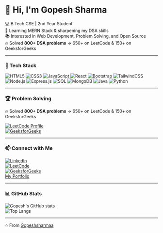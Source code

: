 # 👋 Hi, I'm Gopesh Sharma  

💻 B.Tech CSE | 2nd Year Student  
🚀 Learning MERN Stack & sharpening my DSA skills  
📚 Interested in Web Development, Problem Solving, and Open Source  
🔥 Solved **800+ DSA problems** → 650+ on LeetCode & 150+ on GeeksforGeeks  

---

### 🔧 Tech Stack
![HTML5](https://img.shields.io/badge/HTML5-E34F26?style=for-the-badge&logo=html5&logoColor=white)
![CSS3](https://img.shields.io/badge/CSS3-1572B6?style=for-the-badge&logo=css3&logoColor=white)
![JavaScript](https://img.shields.io/badge/JavaScript-323330?style=for-the-badge&logo=javascript&logoColor=F7DF1E)
![React](https://img.shields.io/badge/React-20232A?style=for-the-badge&logo=react&logoColor=61DAFB)
![Bootstrap](https://img.shields.io/badge/Bootstrap-563D7C?style=for-the-badge&logo=bootstrap&logoColor=white)
![TailwindCSS](https://img.shields.io/badge/Tailwind_CSS-38B2AC?style=for-the-badge&logo=tailwind-css&logoColor=white)
![Node.js](https://img.shields.io/badge/Node.js-339933?style=for-the-badge&logo=nodedotjs&logoColor=white)
![Express.js](https://img.shields.io/badge/Express.js-000000?style=for-the-badge&logo=express&logoColor=white)
![SQL](https://img.shields.io/badge/SQL-003B57?style=for-the-badge&logo=database&logoColor=white)
![MongoDB](https://img.shields.io/badge/MongoDB-4EA94B?style=for-the-badge&logo=mongodb&logoColor=white)
![Java](https://img.shields.io/badge/Java-ED8B00?style=for-the-badge&logo=openjdk&logoColor=white)
![Python](https://img.shields.io/badge/Python-3776AB?style=for-the-badge&logo=python&logoColor=white)


---
### 🏆 Problem Solving
🔥 Solved **800+ DSA problems** → 650+ on LeetCode & 150+ on GeeksforGeeks  

[![LeetCode Profile](https://raw.githubusercontent.com/Gopeshsharmaa/Gopeshsharmaa/main/images/leetcode.png)](https://leetcode.com/Gopeshsharmaa)  
[![GeeksforGeeks](https://img.shields.io/badge/GeeksforGeeks-0F9D58?style=for-the-badge&logo=geeksforgeeks&logoColor=white)](https://auth.geeksforgeeks.org/user/gopeshk2ljr)


---


### 📫 Connect with Me
[![LinkedIn](https://img.shields.io/badge/LinkedIn-0077B5?style=for-the-badge&logo=linkedin&logoColor=white)](https://linkedin.com/in/yourprofile)  
[![LeetCode](https://img.shields.io/badge/LeetCode-FFA116?style=for-the-badge&logo=leetcode&logoColor=black)](https://leetcode.com/yourusername)  
[![GeeksforGeeks](https://img.shields.io/badge/GeeksforGeeks-0F9D58?style=for-the-badge&logo=geeksforgeeks&logoColor=white)](https://auth.geeksforgeeks.org/user/yourusername)  
[My Portfolio](https://gopeshsharmaa.github.io/Single-page-portfolio-website/) 


---

### 📊 GitHub Stats
![Gopesh's GitHub stats](https://github-readme-stats.vercel.app/api?username=Gopeshsharmaa&show_icons=true&theme=radical)  
![Top Langs](https://github-readme-stats.vercel.app/api/top-langs/?username=Gopeshsharmaa&layout=compact&theme=radical)

---
⭐️ From [Gopeshsharmaa](https://github.com/Gopeshsharmaa)
